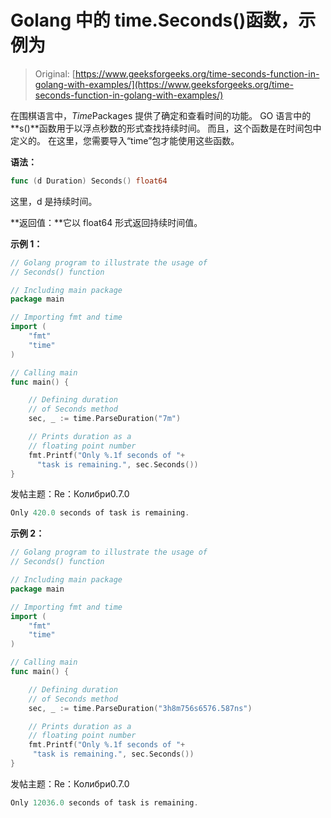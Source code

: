 # Golang 中的 time.Seconds()函数，示例为

> Original: [https://www.geeksforgeeks.org/time-seconds-function-in-golang-with-examples/](https://www.geeksforgeeks.org/time-seconds-function-in-golang-with-examples/)

在围棋语言中，*Time*Packages 提供了确定和查看时间的功能。 GO 语言中的**s()**函数用于以浮点秒数的形式查找持续时间。 而且，这个函数是在时间包中定义的。 在这里，您需要导入“time”包才能使用这些函数。

**语法：**

```go
func (d Duration) Seconds() float64

```

这里，d 是持续时间。

**返回值：**它以 float64 形式返回持续时间值。

**示例 1：**

```go
// Golang program to illustrate the usage of
// Seconds() function

// Including main package
package main

// Importing fmt and time
import (
    "fmt"
    "time"
)

// Calling main
func main() {

    // Defining duration 
    // of Seconds method
    sec, _ := time.ParseDuration("7m")

    // Prints duration as a
    // floating point number
    fmt.Printf("Only %.1f seconds of "+
      "task is remaining.", sec.Seconds())
}
```

发帖主题：Re：Колибри0.7.0

```go
Only 420.0 seconds of task is remaining.

```

**示例 2：**

```go
// Golang program to illustrate the usage of
// Seconds() function

// Including main package
package main

// Importing fmt and time
import (
    "fmt"
    "time"
)

// Calling main
func main() {

    // Defining duration 
    // of Seconds method
    sec, _ := time.ParseDuration("3h8m756s6576.587ns")

    // Prints duration as a
    // floating point number
    fmt.Printf("Only %.1f seconds of "+
     "task is remaining.", sec.Seconds())
}
```

发帖主题：Re：Колибри0.7.0

```go
Only 12036.0 seconds of task is remaining.

```